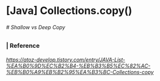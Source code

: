 # [Java] Collections.copy() 

###### \# Shallow vs Deep Copy 



### | Reference

###### https://atoz-develop.tistory.com/entry/JAVA-List-%EA%B0%9D%EC%B2%B4-%EB%B3%B5%EC%82%AC-%EB%B0%A9%EB%B2%95%EA%B3%BC-Collections-copy

